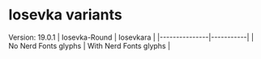 # Iosevka variants
Version: 19.0.1
| Iosevka-Round | Iosevkara |
|---------------|-----------|
| No Nerd Fonts glyphs | With Nerd Fonts glyphs |
